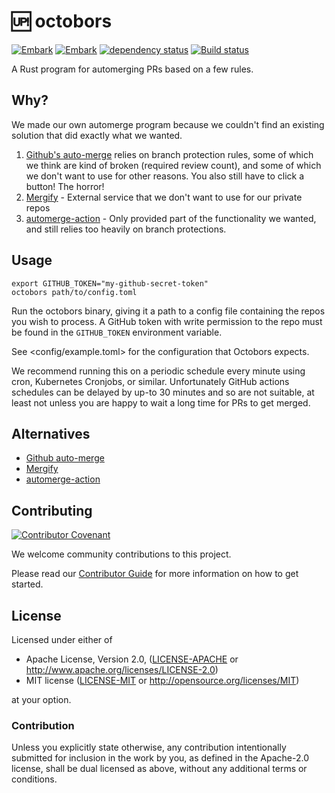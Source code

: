 # 🆙 octobors

[![Embark](https://img.shields.io/badge/embark-open%20source-blueviolet.svg)](https://embark.dev)
[![Embark](https://img.shields.io/badge/discord-ark-%237289da.svg?logo=discord)](https://discord.gg/dAuKfZS)
[![dependency status](https://deps.rs/repo/github/EmbarkStudios/octobors/status.svg)](https://deps.rs/repo/github/EmbarkStudios/octobors)
[![Build status](https://github.com/EmbarkStudios/octobors/workflows/CI/badge.svg)](https://github.com/EmbarkStudios/octobors/actions)

A Rust program for automerging PRs based on a few rules.

## Why?

We made our own automerge program because we couldn't find an existing solution that did exactly
what we wanted.

1. [Github's auto-merge](https://docs.github.com/en/free-pro-team@latest/github/collaborating-with-issues-and-pull-requests/automatically-merging-a-pull-request) relies on branch protection rules, some of which we think are kind of broken (required review count), and some of which we don't want to use for other reasons. You also still have to click a button! The horror!
1. [Mergify](https://mergify.io/) - External service that we don't want to use for our private repos
1. [automerge-action](https://github.com/pascalgn/automerge-action) - Only provided part of the functionality we wanted, and still relies too heavily on branch protections.

## Usage

```shell
export GITHUB_TOKEN="my-github-secret-token"
octobors path/to/config.toml
```

Run the octobors binary, giving it a path to a config file containing the
repos you wish to process. A GitHub token with write permission to the repo
must be found in the `GITHUB_TOKEN` environment variable.

See <config/example.toml> for the configuration that Octobors expects.

We recommend running this on a periodic schedule every minute using cron,
Kubernetes Cronjobs, or similar. Unfortunately GitHub actions schedules can
be delayed by up-to 30 minutes and so are not suitable, at least not unless
you are happy to wait a long time for PRs to get merged.

## Alternatives

* [Github auto-merge](https://docs.github.com/en/free-pro-team@latest/github/collaborating-with-issues-and-pull-requests/automatically-merging-a-pull-request)
* [Mergify](https://mergify.io/)
* [automerge-action](https://github.com/pascalgn/automerge-action)

## Contributing

[![Contributor Covenant](https://img.shields.io/badge/contributor%20covenant-v1.4-ff69b4.svg)](../main/CODE_OF_CONDUCT.md)

We welcome community contributions to this project.

Please read our [Contributor Guide](CONTRIBUTING.md) for more information on how to get started.

## License

Licensed under either of

* Apache License, Version 2.0, ([LICENSE-APACHE](LICENSE-APACHE) or http://www.apache.org/licenses/LICENSE-2.0)
* MIT license ([LICENSE-MIT](LICENSE-MIT) or http://opensource.org/licenses/MIT)

at your option.

### Contribution

Unless you explicitly state otherwise, any contribution intentionally submitted for inclusion in the work by you, as defined in the Apache-2.0 license, shall be dual licensed as above, without any additional terms or conditions.
